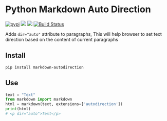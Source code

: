 # Python Markdown Auto Direction

[![pypi](https://img.shields.io/pypi/v/markdown-autodirection.svg?style=flat)][pypi-url]
[![](https://img.shields.io/pypi/l/markdown-autodirection.svg?style=flat)][license-url]
[![](https://img.shields.io/pypi/dm/markdown-autodirection.svg?style=flat)][pypi-url]
[![Build Status](https://travis-ci.org/aliva/python-markdown-autodirection.svg?branch=master)][travis-url]

[pypi-url]: https://pypi.org/project/markdown-autodirection/
[license-url]: LICENSE
[travis-url]: https://travis-ci.org/aliva/python-markdown-autodirection

Adds `dir="auto"` attribute to paragraphs,
This will help browser to set text direction based on the content of current paragraphs

## Install

```
pip install markdown-autodirection
```

## Use

```python
text = "Text"
from markdown import markdown
html = markdown(text, extensions=['autodirection'])
print(html)
# <p dir="auto">Text</p>
```
